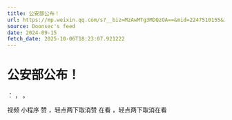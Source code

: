 ```yaml
---
title: 公安部公布！
url: https://mp.weixin.qq.com/s?__biz=MzAwMTg3MDQzOA==&mid=2247510155&idx=1&sn=0168e0a23a04aae6200ff542f4439dc1
source: Doonsec's feed
date: 2024-09-15
fetch_date: 2025-10-06T18:23:07.921222
---
```


# 公安部公布！

：
，
。

视频
小程序
赞
，轻点两下取消赞
在看
，轻点两下取消在看